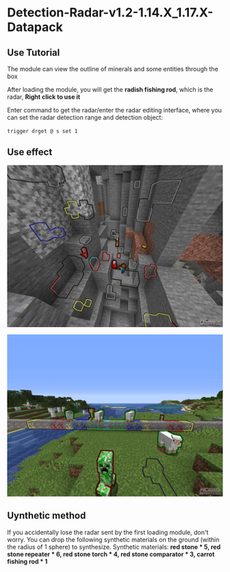 # Detection-Radar-v1.2-1.14.X_1.17.X-Datapack

## Use Tutorial

The module can view the outline of minerals and some entities through the box

After loading the module, you will get the **radish fishing rod**, which is the radar, **Right click to use it**

Enter command to get the radar/enter the radar editing interface, where you can set the radar detection range and detection object:

`trigger drget @ s set 1`

## Use effect

![file_1563286174000.jpg](images/file_1563286174000.jpg)

![file_1563286249000.jpg](images/file_1563286249000.jpg)

## Uynthetic method

If you accidentally lose the radar sent by the first loading module, don't worry. You can drop the following synthetic materials on the ground (within the radius of 1 sphere) to synthesize. Synthetic materials: **red stone * 5, red stone repeater * 6, red stone torch * 4, red stone comparator * 3, carrot fishing rod * 1**
